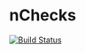 nChecks
=======
[![Build Status](https://travis-ci.org/nChecks/nChecks.svg?branch=master)](https://travis-ci.org/nChecks/nChecks)
